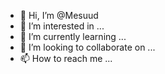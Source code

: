 - 👋 Hi, I’m @Mesuud
- 👀 I’m interested in ...
- 🌱 I’m currently learning ...
- 💞️ I’m looking to collaborate on ...
- 📫 How to reach me ...

<!---
Mesuud/Mesuud is a ✨ special ✨ repository because its `README.md` (this file) appears on your GitHub profile.
You can click the Preview link to take a look at your changes.
--->
